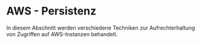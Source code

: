 # AWS - Persistenz

In diesem Abschnitt werden verschiedene Techniken zur Aufrechterhaltung von Zugriffen auf AWS-Instanzen behandelt.
